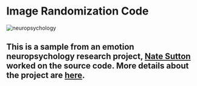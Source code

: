 Image Randomization Code
======================
![neuropsychology](http://www.allpsychologycareers.com/imagesvr_ce/0001/clinical-neuropsychology.jpg)
<br><h2>This is a sample from an emotion neuropsychology research project, [Nate Sutton](http://nmsutton.heroku.com) worked on the source code.  More details about the project are [here](http://tinyurl.com/SuttonEmoNP).</h2>
